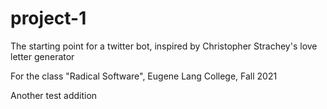 # project-1
The starting point for a twitter bot, inspired by Christopher Strachey's love letter generator

For the class "Radical Software", Eugene Lang College, Fall 2021

Another test addition
